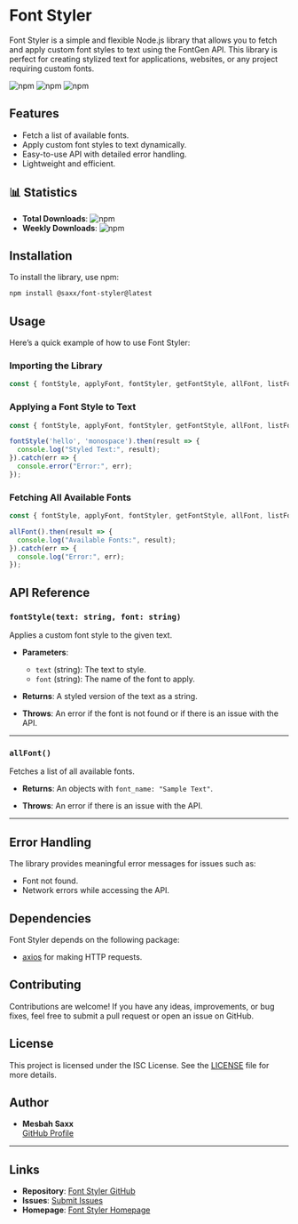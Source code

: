 # Font Styler

Font Styler is a simple and flexible Node.js library that allows you to fetch and apply custom font styles to text using the FontGen API. This library is perfect for creating stylized text for applications, websites, or any project requiring custom fonts.

![npm](https://img.shields.io/npm/v/@saxx/font-styler)
![npm](https://img.shields.io/npm/dw/@saxx/font-styler)
![npm](https://img.shields.io/npm/dt/@saxx/font-styler)

## Features

- Fetch a list of available fonts.
- Apply custom font styles to text dynamically.
- Easy-to-use API with detailed error handling.
- Lightweight and efficient.

## 📊 Statistics

- **Total Downloads**: ![npm](https://img.shields.io/npm/dt/@saxx/font-styler)
- **Weekly Downloads**: ![npm](https://img.shields.io/npm/dw/@saxx/font-styler)

## Installation

To install the library, use npm:

```bash
npm install @saxx/font-styler@latest
```

## Usage

Here’s a quick example of how to use Font Styler:

### Importing the Library

```javascript
const { fontStyle, applyFont, fontStyler, getFontStyle, allFont, listFont, getAllFonts, fetchFonts } = require('@saxx/font-styler');
```

### Applying a Font Style to Text

```javascript
const { fontStyle, applyFont, fontStyler, getFontStyle, allFont, listFont, getAllFonts, fetchFonts } = require('@saxx/font-styler');

fontStyle('hello', 'monospace').then(result => {
  console.log("Styled Text:", result);
}).catch(err => {
  console.error("Error:", err);
});
```

### Fetching All Available Fonts

```javascript
const { fontStyle, applyFont, fontStyler, getFontStyle, allFont, listFont, getAllFonts, fetchFonts } = require('@saxx/font-styler');

allFont().then(result => {
  console.log("Available Fonts:", result);
}).catch(err => {
  console.log("Error:", err);
});
```

## API Reference

### `fontStyle(text: string, font: string)`

Applies a custom font style to the given text.

- **Parameters**:
  - `text` (string): The text to style.
  - `font` (string): The name of the font to apply.

- **Returns**: A styled version of the text as a string.

- **Throws**: An error if the font is not found or if there is an issue with the API.

---

### `allFont()`

Fetches a list of all available fonts.

- **Returns**: An objects with `font_name: "Sample Text"`.

- **Throws**: An error if there is an issue with the API.

---

## Error Handling

The library provides meaningful error messages for issues such as:
- Font not found.
- Network errors while accessing the API.

## Dependencies

Font Styler depends on the following package:

- [axios](https://www.npmjs.com/package/axios) for making HTTP requests.

## Contributing

Contributions are welcome! If you have any ideas, improvements, or bug fixes, feel free to submit a pull request or open an issue on GitHub.

## License

This project is licensed under the ISC License. See the [LICENSE](LICENSE) file for more details.

## Author

- **Mesbah Saxx**  
  [GitHub Profile](https://github.com/MBBXMESBAH)

---

## Links

- **Repository**: [Font Styler GitHub](https://github.com/MBBXMESBAH/font-styler)
- **Issues**: [Submit Issues](https://github.com/MBBXMESBAH/font-styler/issues)
- **Homepage**: [Font Styler Homepage](https://github.com/MBBXMESBAH/font-styler#readme)